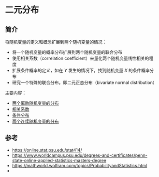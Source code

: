 # 二元分布

## 简介

将随机变量的定义和概念扩展到两个随机变量的情况：

- 将一个随机变量的概率分布扩展到两个随机变量的联合分布
- 使用相关系数（correlation coefficient）来量化两个随机变量线性相关的程度
- 扩展条件概率的定义，如在 $Y$ 发生的情况下，找到随机变量 $X$ 的条件概率分布
- 研究一个特殊的联合分布，即二元正态分布（bivariate normal distribution）

主要内容：

- [两个离散随机变量的分布](1_two_discrete_random_variable.md)
- [相关系数](2_correlation_coefficient.md)
- [条件分布](3_conditional_distribution.md)
- [两个连续随机变量的分布](4_two_continuous_random_variable.md)

## 参考

- https://online.stat.psu.edu/stat414/
- https://www.worldcampus.psu.edu/degrees-and-certificates/penn-state-online-applied-statistics-masters-degree
- https://mathworld.wolfram.com/topics/ProbabilityandStatistics.html
- 